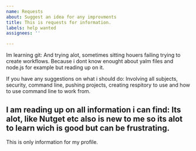 ```yaml
---
name: Requests
about: Suggest an idea for any improvments
title: This is requests for information.
labels: help wanted
assignees: ''

---
```


Im learning git: And trying alot, sometimes sitting houers failing trying to create workflows. Because i dont know enought about yalm files and node.js for example but reading up on it.

If you have any suggestions on what i should do: Involving all subjects, security, command line, pushing projects, creating respitory to use and how to use command line to work from.

I am reading up on all information i can find: Its alot, like Nutget etc also is new to me so its alot to learn wich is good but can be frustrating.
---
This is only information for my profile.
